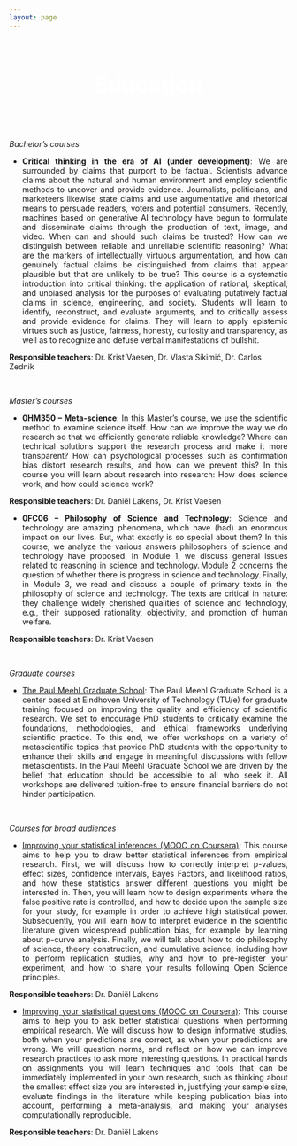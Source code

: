 ```yaml
---
layout: page
---
```



  <style>
    .header-section {
      background: url('https://images.pexels.com/photos/289738/pexels-photo-289738.jpeg?auto=compress&cs=tinysrgb&w=1260&h=750&dpr=2') center/cover no-repeat;
      padding: 60px 20px;
      text-align: center;
      color: white;
      font-size: 2.5rem;
      font-weight: bold;
    }
  </style>

<div class="header-section">
    Education
</div>

*Bachelor’s courses* 

<div style="text-align: justify;">
  <ul>
  <li><strong>Critical thinking in the era of AI (under development)</strong>: We are surrounded by claims that purport to be factual. Scientists advance claims about the natural and human environment and employ scientific methods to uncover and provide evidence. Journalists, politicians, and marketeers likewise state claims and use argumentative and rhetorical means to persuade readers, voters and potential consumers. Recently, machines based on generative AI technology have begun to formulate and disseminate claims through the production of text, image, and video. When can and should such claims be trusted? How can we distinguish between reliable and unreliable scientific reasoning? What are the markers of intellectually virtuous argumentation, and how can genuinely factual claims be distinguished from claims that appear plausible but that are unlikely to be true? This course is a systematic introduction into critical thinking: the application of rational, skeptical, and unbiased analysis for the purposes of evaluating putatively factual claims in science, engineering, and society. Students will learn to identify, reconstruct, and evaluate arguments, and to critically assess and provide evidence for claims. They will learn to apply epistemic virtues such as justice, fairness, honesty, curiosity and transparency, as well as to recognize and defuse verbal manifestations of bullshit.</li></ul></div>
  
   **Responsible teachers**: Dr. Krist Vaesen, Dr. Vlasta Sikimić, Dr. Carlos Zednik

  <br>
  
*Master’s courses* 

<div style="text-align: justify;">
  <ul>
    <li><strong>0HM350 – Meta-science</strong>: In this Master’s course, we use the scientific method to examine science itself. How can we improve the way we do research so that we efficiently generate reliable knowledge? Where can technical solutions support the research process and make it more transparent? How can psychological processes such as confirmation bias distort research results, and how can we prevent this? In this course you will learn about research into research: How does science work, and how could science work?</li></ul></div>
  
   **Responsible teachers**: Dr. Daniël Lakens, Dr. Krist Vaesen

<div style="text-align: justify;">
  <ul>
  <li><strong>0FC06 – Philosophy of Science and Technology</strong>: Science and technology are amazing phenomena, which have (had) an enormous impact on our lives. But, what exactly is so special about them? In this course, we analyze the various answers philosophers of science and technology have proposed. In Module 1, we discuss general issues related to reasoning in science and technology. Module 2 concerns the question of whether there is progress in science and technology. Finally, in Module 3, we read and discuss a couple of primary texts in the philosophy of science and technology. The texts are critical in nature: they challenge widely cherished qualities of science and technology, e.g., their supposed rationality, objectivity, and promotion of human welfare.</li></ul></div>
  
   **Responsible teachers**: Dr. Krist Vaesen

<br>

*Graduate courses* 

<div style="text-align: justify;">
  <ul>
  <li><a href="https://paulmeehlschool.github.io/" target="_blank"> The Paul Meehl Graduate School</a>: The Paul Meehl Graduate School is a center based at Eindhoven University of Technology (TU/e) for graduate training focused on improving the quality and efficiency of scientific research. We set to encourage PhD students to critically examine the foundations, methodologies, and ethical frameworks underlying scientific practice. To this end, we offer workshops on a variety of metascientific topics that provide PhD students with the opportunity to enhance their skills and engage in meaningful discussions with fellow metascientists. In the Paul Meehl Graduate School we are driven by the belief that education should be accessible to all who seek it. All workshops are delivered tuition-free to ensure financial barriers do not hinder participation. </li></ul></div>

<br>

*Courses for broad audiences*

<div style="text-align: justify;">
  <ul>
  <li><a href="https://www.coursera.org/learn/statistical-inferences" target="_blank"> Improving your statistical inferences (MOOC on Coursera)</a>: This course aims to help you to draw better statistical inferences from empirical research. First, we will discuss how to correctly interpret p-values, effect sizes, confidence intervals, Bayes Factors, and likelihood ratios, and how these statistics answer different questions you might be interested in. Then, you will learn how to design experiments where the false positive rate is controlled, and how to decide upon the sample size for your study, for example in order to achieve high statistical power. Subsequently, you will learn how to interpret evidence in the scientific literature given widespread publication bias, for example by learning about p-curve analysis. Finally, we will talk about how to do philosophy of science, theory construction, and cumulative science, including how to perform replication studies, why and how to pre-register your experiment, and how to share your results following Open Science principles. </li></ul></div>

  **Responsible teachers**: Dr. Daniël Lakens 

<div style="text-align: justify;">
  <ul>
  <li><a href="https://www.coursera.org/learn/improving-statistical-questions" target="_blank"> Improving your statistical questions (MOOC on Coursera)</a>: This course aims to help you to ask better statistical questions when performing empirical research. We will discuss how to design informative studies, both when your predictions are correct, as when your predictions are wrong. We will question norms, and reflect on how we can improve research practices to ask more interesting questions. In practical hands on assignments you will learn techniques and tools that can be immediately implemented in your own research, such as thinking about the smallest effect size you are interested in, justifying your sample size, evaluate findings in the literature while keeping publication bias into account, performing a meta-analysis, and making your analyses computationally reproducible. </li></ul></div>

  **Responsible teachers**: Dr. Daniël Lakens 
